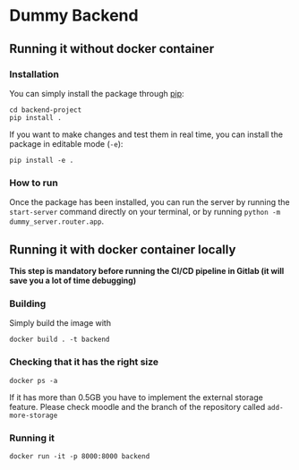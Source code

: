 # Dummy Backend

## Running it without docker container
### Installation
You can simply install the package through [pip](https://pypi.org/project/pip/):

```
cd backend-project
pip install .
```

If you want to make changes and test them in real time, you can install the package in editable mode (`-e`):

```
pip install -e .
```

### How to run  
Once the package has been installed, you can run the server by running the `start-server` command directly on your terminal, or by running `python -m dummy_server.router.app`.

## Running it with docker container locally
**This step is mandatory before running the CI/CD pipeline in Gitlab (it will save you
a lot of time debugging)**
### Building
Simply build the image with 
```
docker build . -t backend 
```
### Checking that it has the right size
```
docker ps -a
```
If it has more than 0.5GB you have to implement the external 
storage feature. Please check moodle and the branch of the repository called 
```add-more-storage```

### Running it 
```
docker run -it -p 8000:8000 backend
```
